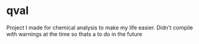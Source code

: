 # qval
Project I made for chemical analysis to make my life easier. Didn't compile with warnings at the time so thats a to do in the future
